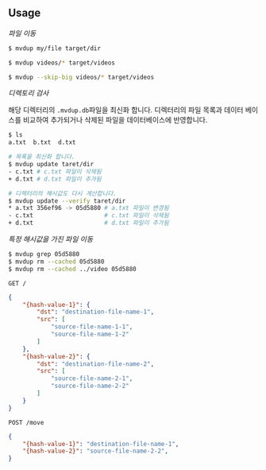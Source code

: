 

## Usage

*파일 이동*

```sh
$ mvdup my/file target/dir

$ mvdup videos/* target/videos

$ mvdup --skip-big videos/* target/videos
```



*디렉토리 검사*

해당 디렉터리의 `.mvdup.db`파일을 최신화 합니다.
디렉터리의 파일 목록과 데이터 베이스를 비교하여 추가되거나 삭제된 파일을 데이터베이스에 반영합니다.

```sh
$ ls
a.txt  b.txt  d.txt

# 목록을 최신화 합니다.
$ mvdup update taret/dir
- c.txt # c.txt 파일이 삭제됨
+ d.txt # d.txt 파일이 추가됨

# 디렉터리의 해시값도 다시 계산합니다.
$ mvdup update --verify taret/dir
* a.txt 356ef96 -> 05d5880 # a.txt 파일이 변경됨
- c.txt                    # c.txt 파일이 삭제됨
+ d.txt                    # d.txt 파일이 추가됨
```



*특정 해시값을 가진 파일 이동*
```sh
$ mvdup grep 05d5880
$ mvdup rm --cached 05d5880
$ mvdup rm --cached ../video 05d5880
```







`GET /`

```json
{
    "{hash-value-1}": {
        "dst": "destination-file-name-1",
        "src": [
            "source-file-name-1-1",
            "source-file-name-1-2"
        ]
    },
    "{hash-value-2}": {
        "dst": "destination-file-name-2",
        "src": [
            "source-file-name-2-1",
            "source-file-name-2-2"
        ]
    }
}
```



`POST /move`

```json
{
    "{hash-value-1}": "destination-file-name-1",
    "{hash-value-2}": "source-file-name-2-2",
}
```

